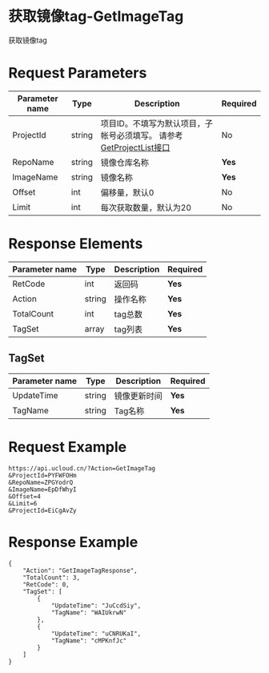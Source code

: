 # 获取镜像tag-GetImageTag

获取镜像tag

# Request Parameters
|Parameter name|Type|Description|Required|
|---|---|---|---|
|ProjectId|string|项目ID。不填写为默认项目，子帐号必须填写。 请参考[GetProjectList接口](api/summary/get_project_list)|No|
|RepoName|string|镜像仓库名称|**Yes**|
|ImageName|string|镜像名称|**Yes**|
|Offset|int|偏移量，默认0|No|
|Limit|int|每次获取数量，默认为20|No|

# Response Elements
|Parameter name|Type|Description|Required|
|---|---|---|---|
|RetCode|int|返回码|**Yes**|
|Action|string|操作名称|**Yes**|
|TotalCount|int|tag总数|**Yes**|
|TagSet|array|tag列表|**Yes**|

## TagSet
|Parameter name|Type|Description|Required|
|---|---|---|---|
|UpdateTime|string|镜像更新时间|**Yes**|
|TagName|string|Tag名称|**Yes**|

# Request Example
```
https://api.ucloud.cn/?Action=GetImageTag
&ProjectId=PYFWFOHm
&RepoName=ZPGYodrQ
&ImageName=EpDfWhyI
&Offset=4
&Limit=6
&ProjectId=EiCgAvZy
```

# Response Example
```
{
    "Action": "GetImageTagResponse", 
    "TotalCount": 3, 
    "RetCode": 0, 
    "TagSet": [
        {
            "UpdateTime": "JuCcdSiy", 
            "TagName": "WAIUkrwN"
        }, 
        {
            "UpdateTime": "uCNRUKaI", 
            "TagName": "cMPKnfJc"
        }
    ]
}
```

